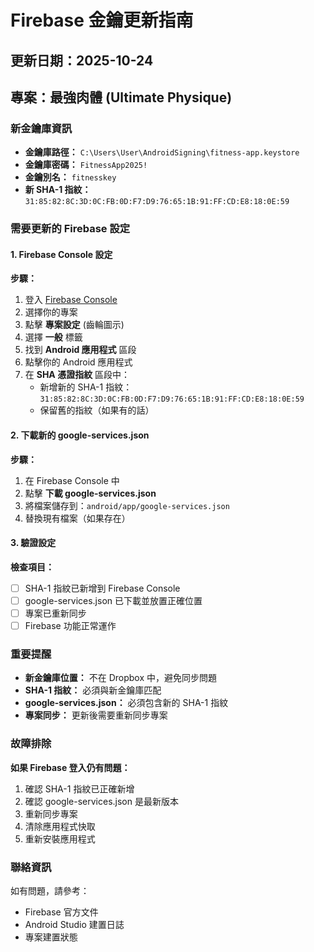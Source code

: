 # Firebase 金鑰更新指南

## 更新日期：2025-10-24

## 專案：最強肉體 (Ultimate Physique)

### 新金鑰庫資訊

- **金鑰庫路徑：** `C:\Users\User\AndroidSigning\fitness-app.keystore`
- **金鑰庫密碼：** `FitnessApp2025!`
- **金鑰別名：** `fitnesskey`
- **新 SHA-1 指紋：** `31:85:82:8C:3D:0C:FB:0D:F7:D9:76:65:1B:91:FF:CD:E8:18:0E:59`

### 需要更新的 Firebase 設定

#### 1. Firebase Console 設定

**步驟：**

1. 登入 [Firebase Console](https://console.firebase.google.com/)
2. 選擇你的專案
3. 點擊 **專案設定** (齒輪圖示)
4. 選擇 **一般** 標籤
5. 找到 **Android 應用程式** 區段
6. 點擊你的 Android 應用程式
7. 在 **SHA 憑證指紋** 區段中：
   - 新增新的 SHA-1 指紋：`31:85:82:8C:3D:0C:FB:0D:F7:D9:76:65:1B:91:FF:CD:E8:18:0E:59`
   - 保留舊的指紋（如果有的話）

#### 2. 下載新的 google-services.json

**步驟：**

1. 在 Firebase Console 中
2. 點擊 **下載 google-services.json**
3. 將檔案儲存到：`android/app/google-services.json`
4. 替換現有檔案（如果存在）

#### 3. 驗證設定

**檢查項目：**

- [ ] SHA-1 指紋已新增到 Firebase Console
- [ ] google-services.json 已下載並放置正確位置
- [ ] 專案已重新同步
- [ ] Firebase 功能正常運作

### 重要提醒

- **新金鑰庫位置：** 不在 Dropbox 中，避免同步問題
- **SHA-1 指紋：** 必須與新金鑰庫匹配
- **google-services.json：** 必須包含新的 SHA-1 指紋
- **專案同步：** 更新後需要重新同步專案

### 故障排除

**如果 Firebase 登入仍有問題：**

1. 確認 SHA-1 指紋已正確新增
2. 確認 google-services.json 是最新版本
3. 重新同步專案
4. 清除應用程式快取
5. 重新安裝應用程式

### 聯絡資訊

如有問題，請參考：

- Firebase 官方文件
- Android Studio 建置日誌
- 專案建置狀態

